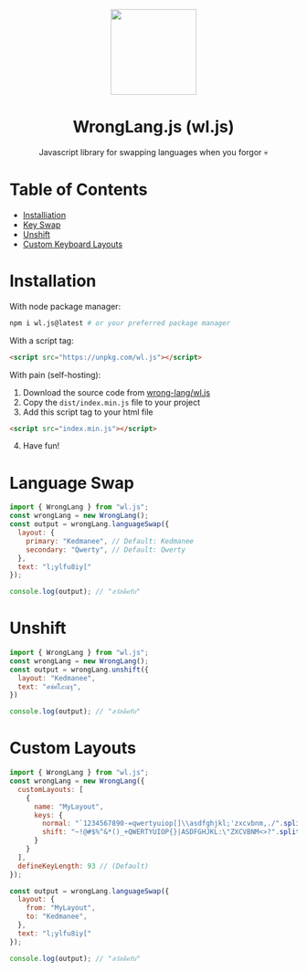 <p align="center">
  <img src="https://raw.githubusercontent.com/wrong-lang/WrongLang-Solid/main/public/web.png" width="150">
  <h1 align="center">
    WrongLang.js (wl.js)
  </h1>
  <p align="center">
    Javascript library for swapping languages when you forgor 💀
  </p>
</p>

# Table of Contents

- [Installiation](#installation)
- [Key Swap](#key-swap)
- [Unshift](#unshift)
- [Custom Keyboard Layouts](#custom-keyboard-layouts)

# Installation

With node package manager:
```bash
npm i wl.js@latest # or your preferred package manager
```

With a script tag:
```html
<script src="https://unpkg.com/wl.js"></script>
```

With pain (self-hosting): 
1. Download the source code from [wrong-lang/wl.js](https://github.com/wrong-lang/wl.js)
2. Copy the `dist/index.min.js` file to your project
3. Add this script tag to your html file
```html
<script src="index.min.js"></script>
```
4. Have fun!

# Language Swap

```js
import { WrongLang } from "wl.js";
const wrongLang = new WrongLang();
const output = wrongLang.languageSwap({
  layout: {
    primary: "Kedmanee", // Default: Kedmanee
    secondary: "Qwerty", // Default: Qwerty
  },
  text: "l;ylfu8iy["
});

console.log(output); // "สวัสดีครับ"
```

# Unshift

```js
import { WrongLang } from "wl.js";
const wrongLang = new WrongLang();
const output = wrongLang.unshift({
  layout: "Kedmanee",
  text: "ศซํศโ๊๕ณํฐ",
})

console.log(output); // "สวัสดีครับ"
```

# Custom Layouts

```js
import { WrongLang } from "wl.js";
const wrongLang = new WrongLang({
  customLayouts: [
    {
      name: "MyLayout",
      keys: {
        normal: "`1234567890-=qwertyuiop[]\\asdfghjkl;'zxcvbnm,./".split(""),
        shift: "~!@#$%^&*()_+QWERTYUIOP{}|ASDFGHJKL:\"ZXCVBNM<>?".split("")
      }
    }
  ],
  defineKeyLength: 93 // (Default)
});

const output = wrongLang.languageSwap({
  layout: {
    from: "MyLayout",
    to: "Kedmanee",
  },
  text: "l;ylfu8iy["
});

console.log(output); // "สวัสดีครับ"
```
